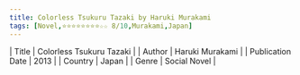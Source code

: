```yaml
---
title: Colorless Tsukuru Tazaki by Haruki Murakami
tags: [Novel,⭐⭐⭐⭐⭐⭐⭐⭐☆☆ 8/10,Murakami,Japan]
---     
```

| Title | Colorless Tsukuru Tazaki  |
| Author |  Haruki Murakami  |
| Publication Date | 2013   |
| Country | Japan |
| Genre | Social Novel  |
        
